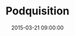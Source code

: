 ---
title:  "Podquisition"
date:   2015-03-21 09:00:00
categories: podcasts
book-author: "Jim Sterling, Laura Kate, and Gavin Dunne"
cover-image: http://a3.mzstatic.com/au/r30/Music3/v4/c6/90/eb/c690ebf9-04cd-7bb8-b7a0-5d8cf0d84d0e/cover170x170.jpeg
buy-link: https://itunes.apple.com/au/podcast/jimquisition/id947398127?mt=2
layout: "library-page"

---